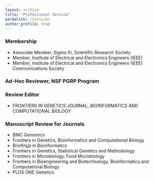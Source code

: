 ```yaml
---
layout: archive
title: "Professional Service"
permalink: /service/
author_profile: true
---
```


### Membership

* Associate Member, Sigma Xi, Scientific Research Society
* Member, Institute of Electrical and Electronics Engineers (IEEE)
* Member, Institute of Electrical and Electronics Engineers (IEEE) Communications Society

### Ad-Hoc Reviewer, NSF PGRP Program

### Review Editor

* FRONTIERS IN GENETICS JOURNAL, BIOINFORMATICS AND COMPUTATIONAL BIOLOGY

### Manuscript Review for Journals

* BMC Genomics
* Frontiers in Genetics, Bioinformatics and Computational Biology
* Briefings in Bioinformatics
* Frontiers in Genetics, Statistical Genetics and Methodology
* Frontiers in Microbiology, Food Microbiology
* Frontiers in Bioengineering and Biotechnology, Bioinformatics and Computational Biology
* PLOS ONE Genetics
